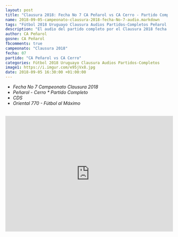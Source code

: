 ```yaml
---
layout: post
title: "Clausura 2018: Fecha No 7 CA Peñarol vs CA Cerro - Partido Completo - audio (Oriental 770)"
name: 2018-09-05-campeonato-clausura-2018-fecha-No-7-audio.markdown
tags: "Fútbol 2018 Uruguayo Clausura Audios Partidos-Completos Peñarol Cerro audio youtube"
description: "El audio del partido completo por el Clausura 2018 fecha 07 entre Peñarol y Cerro en el CDS Fútbol al Máximo Oriental 770 Goñi Bardaquian"
author: CA Peñarol
gosne: CA Peñarol
fbcomments: true
campeonato: "Clausura 2018"
fecha: 07
partido: "CA Peñarol vs CA Cerro"
categories: Fútbol 2018 Uruguayo Clausura Audios Partidos-Completos
image1: https://i.imgur.com/e95jVx8.jpg
date: 2018-09-05 16:30:00 +01:00:00
---
```


 - *Fecha No 7 Campeonato Clausura 2018*
 - *Peñarol - Cerro * Partido Completo*
 - *CDS*
 - *Oriental 770 - Fútbol al Máximo*

 <br>

 <iframe width="521" height="360" src="https://www.youtube.com/embed/fb3MkTyaUTw" frameborder="0" allow="autoplay; encrypted-media" allowfullscreen></iframe>
